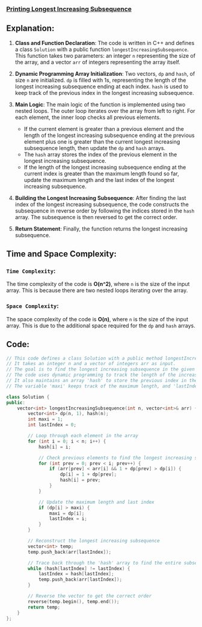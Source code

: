 ### [Printing Longest Increasing Subsequence](https://www.geeksforgeeks.org/problems/printing-longest-increasing-subsequence/1)

## Explanation:
1. **Class and Function Declaration**: The code is written in C++ and defines a class `Solution` with a public function `longestIncreasingSubsequence`. This function takes two parameters: an integer `n` representing the size of the array, and a vector `arr` of integers representing the array itself.

2. **Dynamic Programming Array Initialization**: Two vectors, `dp` and `hash`, of size `n` are initialized. `dp` is filled with 1s, representing the length of the longest increasing subsequence ending at each index. `hash` is used to keep track of the previous index in the longest increasing subsequence.

3. **Main Logic**: The main logic of the function is implemented using two nested loops. The outer loop iterates over the array from left to right. For each element, the inner loop checks all previous elements.

    - If the current element is greater than a previous element and the length of the longest increasing subsequence ending at the previous element plus one is greater than the current longest increasing subsequence length, then update the `dp` and `hash` arrays.
    - The `hash` array stores the index of the previous element in the longest increasing subsequence.
    - If the length of the longest increasing subsequence ending at the current index is greater than the maximum length found so far, update the maximum length and the last index of the longest increasing subsequence.

4. **Building the Longest Increasing Subsequence**: After finding the last index of the longest increasing subsequence, the code constructs the subsequence in reverse order by following the indices stored in the `hash` array. The subsequence is then reversed to get the correct order.

5. **Return Statement**: Finally, the function returns the longest increasing subsequence.

## Time and Space Complexity:
### `Time Complexity`:
The time complexity of the code is **O(n^2)**, where `n` is the size of the input array. This is because there are two nested loops iterating over the array.

### `Space Complexity`:
The space complexity of the code is **O(n)**, where `n` is the size of the input array. This is due to the additional space required for the `dp` and `hash` arrays.

## Code:
```cpp
// This code defines a class Solution with a public method longestIncreasingSubsequence.
// It takes an integer n and a vector of integers arr as input.
// The goal is to find the longest increasing subsequence in the given array.
// The code uses dynamic programming to track the length of the increasing subsequence ending at each index.
// It also maintains an array 'hash' to store the previous index in the subsequence.
// The variable 'maxi' keeps track of the maximum length, and 'lastIndex' stores the last index of the longest subsequence.

class Solution {
public:
    vector<int> longestIncreasingSubsequence(int n, vector<int>& arr) {
        vector<int> dp(n, 1), hash(n);
        int maxi = 1;
        int lastIndex = 0;

        // Loop through each element in the array
        for (int i = 0; i < n; i++) {
            hash[i] = i;

            // Check previous elements to find the longest increasing subsequence
            for (int prev = 0; prev < i; prev++) {
                if (arr[prev] < arr[i] && 1 + dp[prev] > dp[i]) {
                    dp[i] = 1 + dp[prev];
                    hash[i] = prev;
                }
            }

            // Update the maximum length and last index
            if (dp[i] > maxi) {
                maxi = dp[i];
                lastIndex = i;
            }
        }

        // Reconstruct the longest increasing subsequence
        vector<int> temp;
        temp.push_back(arr[lastIndex]);

        // Trace back through the 'hash' array to find the entire subsequence
        while (hash[lastIndex] != lastIndex) {
            lastIndex = hash[lastIndex];
            temp.push_back(arr[lastIndex]);
        }

        // Reverse the vector to get the correct order
        reverse(temp.begin(), temp.end());
        return temp;
    }
};
```
